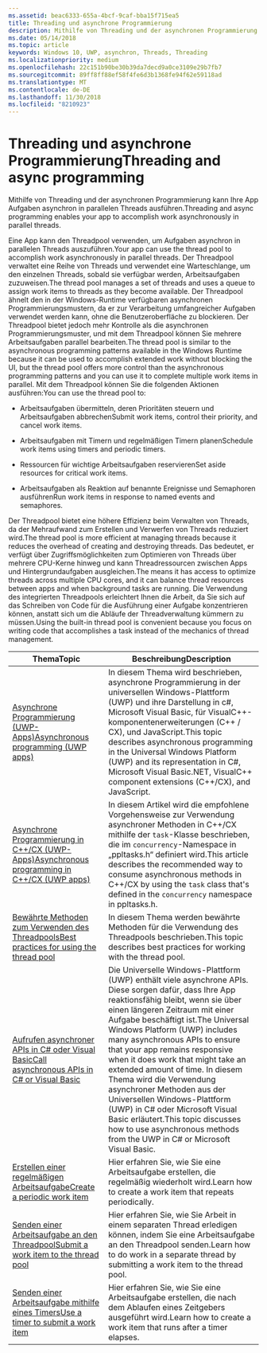 ```yaml
---
ms.assetid: beac6333-655a-4bcf-9caf-bba15f715ea5
title: Threading und asynchrone Programmierung
description: Mithilfe von Threading und der asynchronen Programmierung kann Ihre App Aufgaben asynchron in parallelen Threads ausführen.
ms.date: 05/14/2018
ms.topic: article
keywords: Windows 10, UWP, asynchron, Threads, Threading
ms.localizationpriority: medium
ms.openlocfilehash: 22c151b90be30b39da7decd9a0ce3109e29b7fb7
ms.sourcegitcommit: 89ff8ff88ef58f4fe6d3b1368fe94f62e59118ad
ms.translationtype: MT
ms.contentlocale: de-DE
ms.lasthandoff: 11/30/2018
ms.locfileid: "8210923"
---
```

# <a name="threading-and-async-programming"></a><span data-ttu-id="56c26-104">Threading und asynchrone Programmierung</span><span class="sxs-lookup"><span data-stu-id="56c26-104">Threading and async programming</span></span>
<span data-ttu-id="56c26-105">Mithilfe von Threading und der asynchronen Programmierung kann Ihre App Aufgaben asynchron in parallelen Threads ausführen.</span><span class="sxs-lookup"><span data-stu-id="56c26-105">Threading and async programming enables your app to accomplish work asynchronously in parallel threads.</span></span>

<span data-ttu-id="56c26-106">Eine App kann den Threadpool verwenden, um Aufgaben asynchron in parallelen Threads auszuführen.</span><span class="sxs-lookup"><span data-stu-id="56c26-106">Your app can use the thread pool to accomplish work asynchronously in parallel threads.</span></span> <span data-ttu-id="56c26-107">Der Threadpool verwaltet eine Reihe von Threads und verwendet eine Warteschlange, um den einzelnen Threads, sobald sie verfügbar werden, Arbeitsaufgaben zuzuweisen.</span><span class="sxs-lookup"><span data-stu-id="56c26-107">The thread pool manages a set of threads and uses a queue to assign work items to threads as they become available.</span></span> <span data-ttu-id="56c26-108">Der Threadpool ähnelt den in der Windows-Runtime verfügbaren asynchronen Programmierungsmustern, da er zur Verarbeitung umfangreicher Aufgaben verwendet werden kann, ohne die Benutzeroberfläche zu blockieren. Der Threadpool bietet jedoch mehr Kontrolle als die asynchronen Programmierungsmuster, und mit dem Threadpool können Sie mehrere Arbeitsaufgaben parallel bearbeiten.</span><span class="sxs-lookup"><span data-stu-id="56c26-108">The thread pool is similar to the asynchronous programming patterns available in the Windows Runtime because it can be used to accomplish extended work without blocking the UI, but the thread pool offers more control than the asynchronous programming patterns and you can use it to complete multiple work items in parallel.</span></span> <span data-ttu-id="56c26-109">Mit dem Threadpool können Sie die folgenden Aktionen ausführen:</span><span class="sxs-lookup"><span data-stu-id="56c26-109">You can use the thread pool to:</span></span>

-   <span data-ttu-id="56c26-110">Arbeitsaufgaben übermitteln, deren Prioritäten steuern und Arbeitsaufgaben abbrechen</span><span class="sxs-lookup"><span data-stu-id="56c26-110">Submit work items, control their priority, and cancel work items.</span></span>

-   <span data-ttu-id="56c26-111">Arbeitsaufgaben mit Timern und regelmäßigen Timern planen</span><span class="sxs-lookup"><span data-stu-id="56c26-111">Schedule work items using timers and periodic timers.</span></span>

-   <span data-ttu-id="56c26-112">Ressourcen für wichtige Arbeitsaufgaben reservieren</span><span class="sxs-lookup"><span data-stu-id="56c26-112">Set aside resources for critical work items.</span></span>

-   <span data-ttu-id="56c26-113">Arbeitsaufgaben als Reaktion auf benannte Ereignisse und Semaphoren ausführen</span><span class="sxs-lookup"><span data-stu-id="56c26-113">Run work items in response to named events and semaphores.</span></span>

<span data-ttu-id="56c26-114">Der Threadpool bietet eine höhere Effizienz beim Verwalten von Threads, da der Mehraufwand zum Erstellen und Verwerfen von Threads reduziert wird.</span><span class="sxs-lookup"><span data-stu-id="56c26-114">The thread pool is more efficient at managing threads because it reduces the overhead of creating and destroying threads.</span></span> <span data-ttu-id="56c26-115">Das bedeutet, er verfügt über Zugriffsmöglichkeiten zum Optimieren von Threads über mehrere CPU-Kerne hinweg und kann Threadressourcen zwischen Apps und Hintergrundaufgaben ausgleichen.</span><span class="sxs-lookup"><span data-stu-id="56c26-115">The means it has access to optimize threads across multiple CPU cores, and it can balance thread resources between apps and when background tasks are running.</span></span> <span data-ttu-id="56c26-116">Die Verwendung des integrierten Threadpools erleichtert Ihnen die Arbeit, da Sie sich auf das Schreiben von Code für die Ausführung einer Aufgabe konzentrieren können, anstatt sich um die Abläufe der Threadverwaltung kümmern zu müssen.</span><span class="sxs-lookup"><span data-stu-id="56c26-116">Using the built-in thread pool is convenient because you focus on writing code that accomplishes a task instead of the mechanics of thread management.</span></span>

| <span data-ttu-id="56c26-117">Thema</span><span class="sxs-lookup"><span data-stu-id="56c26-117">Topic</span></span>                                                                                                          | <span data-ttu-id="56c26-118">Beschreibung</span><span class="sxs-lookup"><span data-stu-id="56c26-118">Description</span></span>                         |
|----------------------------------------------------------------------------------------------------------------|-------------------------------------|
| [<span data-ttu-id="56c26-119">Asynchrone Programmierung (UWP-Apps)</span><span class="sxs-lookup"><span data-stu-id="56c26-119">Asynchronous programming (UWP apps)</span></span>](asynchronous-programming-universal-windows-platform-apps.md)              | <span data-ttu-id="56c26-120">In diesem Thema wird beschrieben, asynchrone Programmierung in der universellen Windows-Plattform (UWP) und ihre Darstellung in c#, Microsoft Visual Basic, für VisualC++-komponentenerweiterungen (C++ / CX), und JavaScript.</span><span class="sxs-lookup"><span data-stu-id="56c26-120">This topic describes asynchronous programming in the Universal Windows Platform (UWP) and its representation in C#, Microsoft Visual Basic.NET, VisualC++ component extensions (C++/CX), and JavaScript.</span></span> |
| [<span data-ttu-id="56c26-121">Asynchrone Programmierung in C++/CX (UWP-Apps)</span><span class="sxs-lookup"><span data-stu-id="56c26-121">Asynchronous programming in C++/CX (UWP apps)</span></span>](asynchronous-programming-in-cpp-universal-windows-platform-apps.md)| <span data-ttu-id="56c26-122">In diesem Artikel wird die empfohlene Vorgehensweise zur Verwendung asynchroner Methoden in C++/CX mithilfe der <code>task</code>-Klasse beschrieben, die im <code>concurrency</code>-Namespace in „ppltasks.h“ definiert wird.</span><span class="sxs-lookup"><span data-stu-id="56c26-122">This article describes the recommended way to consume asynchronous methods in C++/CX by using the <code>task</code> class that's defined in the <code>concurrency</code> namespace in ppltasks.h.</span></span> |
| [<span data-ttu-id="56c26-123">Bewährte Methoden zum Verwenden des Threadpools</span><span class="sxs-lookup"><span data-stu-id="56c26-123">Best practices for using the thread pool</span></span>](best-practices-for-using-the-thread-pool.md)                         | <span data-ttu-id="56c26-124">In diesem Thema werden bewährte Methoden für die Verwendung des Threadpools beschrieben.</span><span class="sxs-lookup"><span data-stu-id="56c26-124">This topic describes best practices for working with the thread pool.</span></span> |
| [<span data-ttu-id="56c26-125">Aufrufen asynchroner APIs in C# oder Visual Basic</span><span class="sxs-lookup"><span data-stu-id="56c26-125">Call asynchronous APIs in C# or Visual Basic</span></span>](call-asynchronous-apis-in-csharp-or-visual-basic.md)             | <span data-ttu-id="56c26-126">Die Universelle Windows-Plattform (UWP) enthält viele asynchrone APIs. Diese sorgen dafür, dass Ihre App reaktionsfähig bleibt, wenn sie über einen längeren Zeitraum mit einer Aufgabe beschäftigt ist.</span><span class="sxs-lookup"><span data-stu-id="56c26-126">The Universal Windows Platform (UWP) includes many asynchronous APIs to ensure that your app remains responsive when it does work that might take an extended amount of time.</span></span> <span data-ttu-id="56c26-127">In diesem Thema wird die Verwendung asynchroner Methoden aus der Universellen Windows-Plattform (UWP) in C# oder Microsoft Visual Basic erläutert.</span><span class="sxs-lookup"><span data-stu-id="56c26-127">This topic discusses how to use asynchronous methods from the UWP in C# or Microsoft Visual Basic.</span></span> |
| [<span data-ttu-id="56c26-128">Erstellen einer regelmäßigen Arbeitsaufgabe</span><span class="sxs-lookup"><span data-stu-id="56c26-128">Create a periodic work item</span></span>](create-a-periodic-work-item.md)                                                   | <span data-ttu-id="56c26-129">Hier erfahren Sie, wie Sie eine Arbeitsaufgabe erstellen, die regelmäßig wiederholt wird.</span><span class="sxs-lookup"><span data-stu-id="56c26-129">Learn how to create a work item that repeats periodically.</span></span> |
| [<span data-ttu-id="56c26-130">Senden einer Arbeitsaufgabe an den Threadpool</span><span class="sxs-lookup"><span data-stu-id="56c26-130">Submit a work item to the thread pool</span></span>](submit-a-work-item-to-the-thread-pool.md)                               | <span data-ttu-id="56c26-131">Hier erfahren Sie, wie Sie Arbeit in einem separaten Thread erledigen können, indem Sie eine Arbeitsaufgabe an den Threadpool senden.</span><span class="sxs-lookup"><span data-stu-id="56c26-131">Learn how to do work in a separate thread by submitting a work item to the thread pool.</span></span> |
| [<span data-ttu-id="56c26-132">Senden einer Arbeitsaufgabe mithilfe eines Timers</span><span class="sxs-lookup"><span data-stu-id="56c26-132">Use a timer to submit a work item</span></span>](use-a-timer-to-submit-a-work-item.md)                                       | <span data-ttu-id="56c26-133">Hier erfahren Sie, wie Sie eine Arbeitsaufgabe erstellen, die nach dem Ablaufen eines Zeitgebers ausgeführt wird.</span><span class="sxs-lookup"><span data-stu-id="56c26-133">Learn how to create a work item that runs after a timer elapses.</span></span> |
